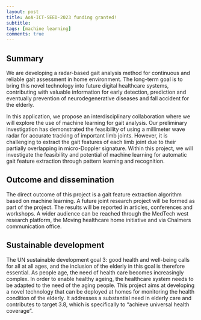 ```yaml
---
layout: post
title: AoA-ICT-SEED-2023 funding granted!
subtitle:
tags: [machine learning]
comments: true
---
```


## Summary
We are developing a radar-based gait analysis method for continuous and reliable gait assessment in home environment. The long-term goal is to bring this novel technology into future digital healthcare systems, contributing with valuable information for early detection, prediction and eventually prevention of neurodegenerative diseases and fall accident for the elderly.

In this application, we propose an interdisciplinary collaboration where we will explore the use of machine learning for gait analysis. Our preliminary investigation has demonstrated the feasibility of using a millimeter wave radar for accurate tracking of important limb joints. However, it is challenging to extract the gait features of each limb joint due to their partially overlapping in micro-Doppler signature. Within this project, we will investigate the feasibility and potential of machine learning for automatic gait feature extraction through pattern learning and recognition.

## Outcome and dissemination
The direct outcome of this project is a gait feature extraction algorithm based on machine learning. A future joint research project will be formed as part of the project. The results will be reported in articles, conferences and workshops. A wider audience can be reached through the MedTech west research platform, the Moving healthcare home initiative and via Chalmers communication office.

## Sustainable development
The UN sustainable development goal 3: good health and well-being calls for all at all ages, and the inclusion of the elderly in this goal is therefore essential. As people age, the need of health care becomes increasingly complex. In order to enable healthy ageing, the healthcare system needs to be adapted to the need of the aging people. This project aims at developing a novel technology that can be deployed at homes for monitoring the health condition of the elderly. It addresses a substantial need in elderly care and contributes to target 3.8, which is specifically to “achieve universal health coverage”.
